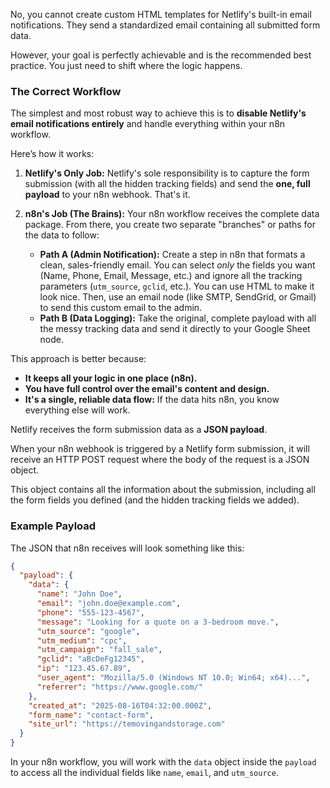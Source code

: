 No, you cannot create custom HTML templates for Netlify's built-in email notifications. They send a standardized email containing all submitted form data.

However, your goal is perfectly achievable and is the recommended best practice. You just need to shift where the logic happens.

### The Correct Workflow

The simplest and most robust way to achieve this is to **disable Netlify's email notifications entirely** and handle everything within your n8n workflow.

Here’s how it works:

1.  **Netlify's Only Job:** Netlify's sole responsibility is to capture the form submission (with all the hidden tracking fields) and send the **one, full payload** to your n8n webhook. That's it.

2.  **n8n's Job (The Brains):** Your n8n workflow receives the complete data package. From there, you create two separate "branches" or paths for the data to follow:
    * **Path A (Admin Notification):** Create a step in n8n that formats a clean, sales-friendly email. You can select *only* the fields you want (Name, Phone, Email, Message, etc.) and ignore all the tracking parameters (`utm_source`, `gclid`, etc.). You can use HTML to make it look nice. Then, use an email node (like SMTP, SendGrid, or Gmail) to send this custom email to the admin.
    * **Path B (Data Logging):** Take the original, complete payload with all the messy tracking data and send it directly to your Google Sheet node.

This approach is better because:
* **It keeps all your logic in one place (n8n).**
* **You have full control over the email's content and design.**
* **It's a single, reliable data flow:** If the data hits n8n, you know everything else will work.

Netlify receives the form submission data as a **JSON payload**.

When your n8n webhook is triggered by a Netlify form submission, it will receive an HTTP POST request where the body of the request is a JSON object.

This object contains all the information about the submission, including all the form fields you defined (and the hidden tracking fields we added).

### Example Payload

The JSON that n8n receives will look something like this:

```json
{
  "payload": {
    "data": {
      "name": "John Doe",
      "email": "john.doe@example.com",
      "phone": "555-123-4567",
      "message": "Looking for a quote on a 3-bedroom move.",
      "utm_source": "google",
      "utm_medium": "cpc",
      "utm_campaign": "fall_sale",
      "gclid": "aBcDeFg12345",
      "ip": "123.45.67.89",
      "user_agent": "Mozilla/5.0 (Windows NT 10.0; Win64; x64)...",
      "referrer": "https://www.google.com/"
    },
    "created_at": "2025-08-16T04:32:00.000Z",
    "form_name": "contact-form",
    "site_url": "https://temovingandstorage.com"
  }
}
```

In your n8n workflow, you will work with the `data` object inside the `payload` to access all the individual fields like `name`, `email`, and `utm_source`.


